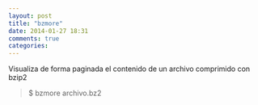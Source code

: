 ```yaml
---
layout: post
title: "bzmore"
date: 2014-01-27 18:31
comments: true
categories: 
---
```

Visualiza de forma paginada el contenido de un archivo comprimido con bzip2

>$ bzmore archivo.bz2

